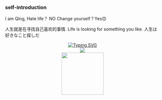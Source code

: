 ### self-introduction
I am  Qing, 
Hate life？ NO
Change yourself？Yes😊

人生就是在寻找自己喜欢的事情.
Life is looking for something you like.
人生は好きなこと探しだ

  
<div align="center">
  <a href="https://blog.sunguoqi.com/">
    <img src="https://readme-typing-svg.demolab.com?font=Fira+Code&pause=1000&width=435&lines=Have a nice day~;一切困难都是上天发起的成长邀请函!&center=true&size=27" alt="Typing SVG" />
  </a>
</div>

<div align="center"> <img src="https://metrics.lecoq.io/zhugeqing42?template=classic&config.timezone=Asia%2FShanghai"> </div>

<div align="center"> <img height="137px" src="https://github-readme-stats.vercel.app/api?username=zhugeqing42&hide_title=true&hide_border=true&show_icons=trueline_height=21&text_color=000&icon_color=000&bg_color=0,ea6161,ffc64d,fffc4d,52fa5a&theme=graywhite" /> </div>

<!--
**zhugeqing42/zhugeqing42** is a ✨ _special_ ✨ repository because its `README.md` (this file) appears on your GitHub profile.

Here are some ideas to get you started:

- 🔭 I’m currently working on ...
- 🌱 I’m currently learning ...
- 👯 I’m looking to collaborate on ...
- 🤔 I’m looking for help with ...
- 💬 Ask me about ...
- 📫 How to reach me: ...
- 😄 Pronouns: ...
- ⚡ Fun fact: ...
-->
